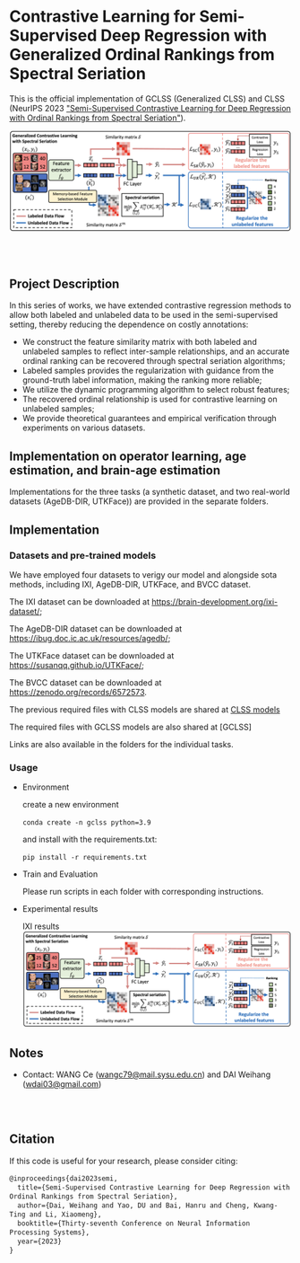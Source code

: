 
# Contrastive Learning for Semi-Supervised Deep Regression with Generalized Ordinal Rankings from Spectral Seriation



This is the official implementation of GCLSS (Generalized CLSS) and CLSS (NeurIPS 2023 ["Semi-Supervised Contrastive Learning for Deep Regression with Ordinal Rankings from Spectral Seriation"](https://openreview.net/forum?id=ij3svnPLzG)).

![GCLSS](/docs/GCLSS.png)

<br />
<br />

## Project Description
In this series of works, we have extended contrastive regression methods to allow both labeled and unlabeled data to be used in the semi-supervised setting, thereby reducing the dependence on costly annotations:
- We construct the feature similarity matrix with both labeled and unlabeled samples to reflect inter-sample relationships, and an accurate ordinal ranking can be recovered through spectral seriation algorithms;
- Labeled samples provides the regularization with guidance from the ground-truth label information, making the ranking more reliable;
- We utilize the dynamic programming algorithm to select robust features;
- The recovered ordinal relationship is used for contrastive learning on unlabeled samples;
- We provide theoretical guarantees and empirical verification through experiments on various datasets.


## Implementation on operator learning, age estimation, and brain-age estimation

Implementations for the three tasks (a synthetic dataset, and two real-world datasets (AgeDB-DIR, UTKFace)) are provided in the separate folders. 


## Implementation

### Datasets and pre-trained models
We have employed four datasets to verigy our model and alongside sota methods, including IXI, AgeDB-DIR, UTKFace, and BVCC dataset.

The IXI dataset can be downloaded at https://brain-development.org/ixi-dataset/;

The AgeDB-DIR dataset can be downloaded at https://ibug.doc.ic.ac.uk/resources/agedb/;

The UTKFace dataset can be downloaded at https://susanqq.github.io/UTKFace/;

The BVCC dataset can be downloaded at https://zenodo.org/records/6572573.

The previous required files with CLSS models are shared at [CLSS models](https://hkustconnect-my.sharepoint.com/:f:/g/personal/wdaiaj_connect_ust_hk/Eu_ZWAv3ZCNHvNl4U24F-7sBnr9Ur57IWtbBHTnyIOGmdQ?e=VRNVGb)

The required files with GCLSS models are also shared at [GCLSS]

Links are also available in the folders for the individual tasks.

### Usage

- Environment
  
  create a new environment 

  `conda create -n gclss python=3.9`

  and install with the requirements.txt:

  `pip install -r requirements.txt`
  
- Train and Evaluation
  
  Please run scripts in each folder with corresponding instructions.
  
- Experimental results

  IXI results
  ![GCLSS](/docs/GCLSS.png)



## Notes
* Contact: WANG Ce (wangc79@mail.sysu.edu.cn) and DAI Weihang (wdai03@gmail.com)
<br />
<br />

## Citation
If this code is useful for your research, please consider citing:


```
@inproceedings{dai2023semi,
  title={Semi-Supervised Contrastive Learning for Deep Regression with Ordinal Rankings from Spectral Seriation},
  author={Dai, Weihang and Yao, DU and Bai, Hanru and Cheng, Kwang-Ting and Li, Xiaomeng},
  booktitle={Thirty-seventh Conference on Neural Information Processing Systems},
  year={2023}
}

```

